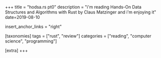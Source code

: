 +++
title = "hodsa.rs pt0"
description = "i'm reading Hands-On Data Structures and Algorithms with Rust by Claus Matzinger and i'm enjoying it"
date=2019-08-10

insert_anchor_links = "right"

[taxonomies]
tags = ["rust", "review"]
categories = ["reading", "computer science", "programming"]

[extra]
+++
